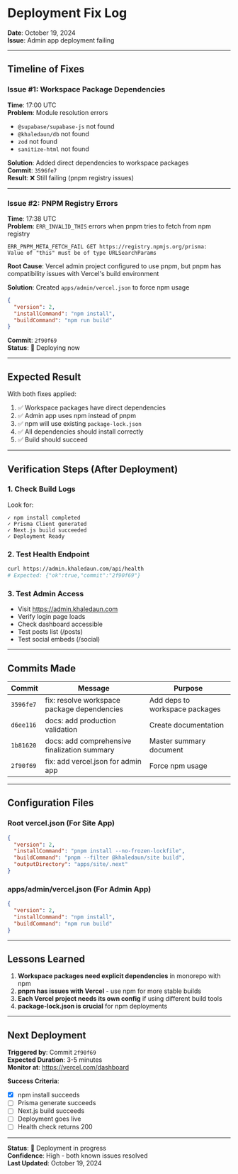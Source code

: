 # Deployment Fix Log
**Date**: October 19, 2024  
**Issue**: Admin app deployment failing

---

## Timeline of Fixes

### Issue #1: Workspace Package Dependencies
**Time**: 17:00 UTC  
**Problem**: Module resolution errors
- `@supabase/supabase-js` not found
- `@khaledaun/db` not found
- `zod` not found
- `sanitize-html` not found

**Solution**: Added direct dependencies to workspace packages  
**Commit**: `3596fe7`  
**Result**: ❌ Still failing (pnpm registry issues)

---

### Issue #2: PNPM Registry Errors
**Time**: 17:38 UTC  
**Problem**: `ERR_INVALID_THIS` errors when pnpm tries to fetch from npm registry
```
ERR_PNPM_META_FETCH_FAIL GET https://registry.npmjs.org/prisma: 
Value of "this" must be of type URLSearchParams
```

**Root Cause**: Vercel admin project configured to use pnpm, but pnpm has compatibility issues with Vercel's build environment

**Solution**: Created `apps/admin/vercel.json` to force npm usage
```json
{
  "version": 2,
  "installCommand": "npm install",
  "buildCommand": "npm run build"
}
```

**Commit**: `2f90f69`  
**Status**: 🔄 Deploying now

---

## Expected Result

With both fixes applied:
1. ✅ Workspace packages have direct dependencies
2. ✅ Admin app uses npm instead of pnpm
3. ✅ npm will use existing `package-lock.json`
4. ✅ All dependencies should install correctly
5. ✅ Build should succeed

---

## Verification Steps (After Deployment)

### 1. Check Build Logs
Look for:
```
✓ npm install completed
✓ Prisma Client generated
✓ Next.js build succeeded
✓ Deployment Ready
```

### 2. Test Health Endpoint
```bash
curl https://admin.khaledaun.com/api/health
# Expected: {"ok":true,"commit":"2f90f69"}
```

### 3. Test Admin Access
- Visit https://admin.khaledaun.com
- Verify login page loads
- Check dashboard accessible
- Test posts list (/posts)
- Test social embeds (/social)

---

## Commits Made

| Commit | Message | Purpose |
|--------|---------|---------|
| `3596fe7` | fix: resolve workspace package dependencies | Add deps to workspace packages |
| `d6ee116` | docs: add production validation | Create documentation |
| `1b81620` | docs: add comprehensive finalization summary | Master summary document |
| `2f90f69` | fix: add vercel.json for admin app | Force npm usage |

---

## Configuration Files

### Root vercel.json (For Site App)
```json
{
  "version": 2,
  "installCommand": "pnpm install --no-frozen-lockfile",
  "buildCommand": "pnpm --filter @khaledaun/site build",
  "outputDirectory": "apps/site/.next"
}
```

### apps/admin/vercel.json (For Admin App)
```json
{
  "version": 2,
  "installCommand": "npm install",
  "buildCommand": "npm run build"
}
```

---

## Lessons Learned

1. **Workspace packages need explicit dependencies** in monorepo with npm
2. **pnpm has issues with Vercel** - use npm for more stable builds
3. **Each Vercel project needs its own config** if using different build tools
4. **package-lock.json is crucial** for npm deployments

---

## Next Deployment

**Triggered by**: Commit `2f90f69`  
**Expected Duration**: 3-5 minutes  
**Monitor at**: https://vercel.com/dashboard

**Success Criteria**:
- [x] npm install succeeds
- [ ] Prisma generate succeeds
- [ ] Next.js build succeeds
- [ ] Deployment goes live
- [ ] Health check returns 200

---

**Status**: 🔄 Deployment in progress  
**Confidence**: High - both known issues resolved  
**Last Updated**: October 19, 2024

